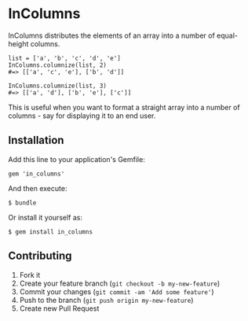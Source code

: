# InColumns

InColumns distributes the elements of an array into a number of equal-height columns.

    list = ['a', 'b', 'c', 'd', 'e']
    InColumns.columnize(list, 2)
    #=> [['a', 'c', 'e'], ['b', 'd']]
    
    InColumns.columnize(list, 3)
    #=> [['a', 'd'], ['b', 'e'], ['c']]

This is useful when you want to format a straight array into a number of
columns - say for displaying it to an end user.

## Installation

Add this line to your application's Gemfile:

    gem 'in_columns'

And then execute:

    $ bundle

Or install it yourself as:

    $ gem install in_columns

## Contributing

1. Fork it
2. Create your feature branch (`git checkout -b my-new-feature`)
3. Commit your changes (`git commit -am 'Add some feature'`)
4. Push to the branch (`git push origin my-new-feature`)
5. Create new Pull Request
